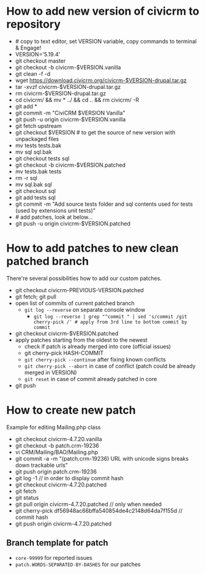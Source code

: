 # How to add new version of civicrm to repository

* \# copy to text editor, set VERSION variable, copy commands to terminal & Engage!
* VERSION='5.19.4'
* git checkout master
* git checkout -b civicrm-$VERSION.vanilla
* git clean -f -d
* wget https://download.civicrm.org/civicrm-$VERSION-drupal.tar.gz
* tar -xvzf civicrm-$VERSION-drupal.tar.gz
* rm civicrm-$VERSION-drupal.tar.gz
* cd civicrm/ && mv * ../ && cd .. && rm civicrm/ -R
* git add *
* git commit -m "CiviCRM $VERSION Vanilla"
* git push -u origin civicrm-$VERSION.vanilla
* git fetch upstream
* git checkout $VERSION # to get the source of new version with unpackaged files
* mv tests tests.bak
* mv sql sql.bak
* git checkout tests sql
* git checkout -b civicrm-$VERSION.patched
* mv tests.bak tests
* rm -r sql
* mv sql.bak sql
* git checkout sql
* git add tests sql
* git commit -m "Add source tests folder and sql contents used for tests (used by extensions unit tests)"
* \# add patches, look at below...
* git push -u origin civicrm-$VERSION.patched

# How to add patches to new clean patched branch

There're several possibilities how to add our custom patches.

* git checkout civicrm-PREVIOUS-VERSION.patched
* git fetch; git pull
* open list of commits of current patched branch
    * `git log --reverse` on separate console window
        * `git log --reverse | grep "^commit " | sed 's/commit /git cherry-pick /' # apply from 3rd line to bottom commit by commit`
* git checkout civicrm-$VERSION.patched
* apply patches starting from the oldest to the newest
    * check if patch is already merged into core (official issues)
    * git cherry-pick HASH-COMMIT
    * `git cherry-pick --continue` after fixing known conflicts
    * `git cherry-pick --abort` in case of conflict (patch could be already merged in VERSION)
    * `git reset` in case of commit already patched in core
* git push

# How to create new patch

Example for editing Mailing.php class

* git checkout civicrm-4.7.20.vanilla
* git checkout -b patch.crm-19236
* vi CRM/Mailing/BAO/Mailing.php
* git commit -a -m "(patch.crm-19236) URL with unicode signs breaks down trackable urls"
* git push origin patch.crm-19236
* git log -1    // in order to display commit hash
* git checkout civicrm-4.7.20.patched
* git fetch
* git status
* git pull origin civicrm-4.7.20.patched // only when needed
* git cherry-pick df56948ac66bffa540854de4c2148d64da7f155d   // commit hash
* git push origin civicrm-4.7.20.patched

## Branch template for patch

* `core-99999` for reported issues
* `patch.WORDS-SEPARATED-BY-DASHES` for our patches
